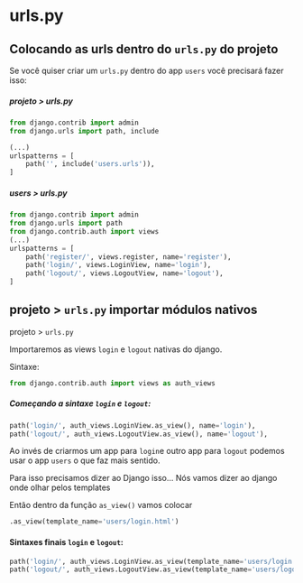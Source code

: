 # urls.py


## Colocando as urls dentro do ```urls.py``` do projeto

Se você quiser criar um ```urls.py``` dentro do app ```users``` você precisará fazer isso:

##### projeto > urls.py 
```python
from django.contrib import admin
from django.urls import path, include

(...)
urlspatterns = [
    path('', include('users.urls')),
]
```

##### users > urls.py 
```python
from django.contrib import admin
from django.urls import path
from django.contrib.auth import views
(...)
urlspatterns = [
    path('register/', views.register, name='register'),
    path('login/', views.LoginView, name='login'),  
    path('logout/', views.LogoutView, name='logout'),  
]
```


## projeto > ```urls.py``` importar módulos nativos

projeto > ```urls.py```

Importaremos as views ```login``` e ```logout``` nativas do django.

Sintaxe:
```python
from django.contrib.auth import views as auth_views
```

##### Começando a sintaxe ```login``` e ```logout```: 
```python
path('login/', auth_views.LoginView.as_view(), name='login'),
path('logout/', auth_views.LogoutView.as_view(), name='logout'),
```

Ao invés de criarmos um app para ```login```e outro app para ```logout``` podemos usar o app ```users``` o que faz mais sentido.

Para isso precisamos dizer ao Django isso...  Nós vamos dizer ao django onde olhar pelos templates

Então dentro da função ```as_view()``` vamos colocar 
```python
.as_view(template_name='users/login.html')
```

#### Sintaxes finais ```login``` e ```logout```: 

```python
path('login/', auth_views.LoginView.as_view(template_name='users/login.html'), name='login'),
path('logout/', auth_views.LogoutView.as_view(template_name='users/logout.html'), name='logout'),
```
